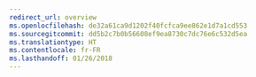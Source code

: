 ```yaml
---
redirect_url: overview
ms.openlocfilehash: de32a61ca9d1202f40fcfca9ee862e1d7a1cd553
ms.sourcegitcommit: dd5b2c7b0b56608ef9ea8730c7dc76e6c532d5ea
ms.translationtype: HT
ms.contentlocale: fr-FR
ms.lasthandoff: 01/26/2018
---
```

